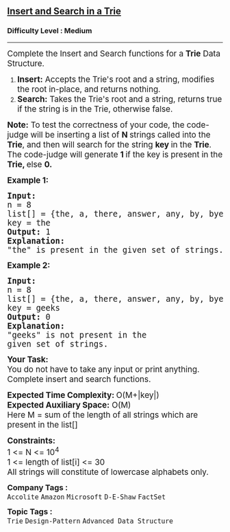 <h2><a href="https://www.geeksforgeeks.org/problems/trie-insert-and-search0651/1">Insert and Search in a Trie</a></h2><h3>Difficulty Level : Medium</h3><hr><div class="problems_problem_content__Xm_eO"><p><span style="font-size: 14pt;">Complete the Insert and Search functions for a <strong>Trie</strong> <span class="wiseone-analysis-result wiseone-analysis-result-entity">Data Structure</span>.&nbsp;</span></p>
<ol>
<li><span style="white-space: normal; font-size: 14pt;"><strong>Insert:</strong> Accepts the <span class="wiseone-analysis-result wiseone-analysis-result-entity wiseone-analysis-result-repeat">Trie</span>'s root and a string, modifies the root <span class="wiseone-analysis-result wiseone-analysis-result-entity">in-place</span>, and returns nothing.</span></li>
<li><span style="white-space: normal; font-size: 14pt;"><strong>Search:</strong> Takes the <span class="wiseone-analysis-result wiseone-analysis-result-entity wiseone-analysis-result-repeat">Trie</span>'s root and a string, returns true if the string is in the <span class="wiseone-analysis-result wiseone-analysis-result-entity wiseone-analysis-result-repeat">Trie</span>, otherwise false.</span></li>
</ol>
<p><span style="font-size: 14pt;"><strong>Note:</strong> To test the correctness of your code, the code-judge will be inserting a list of <strong>N </strong>strings called into the <strong><span class="wiseone-analysis-result wiseone-analysis-result-entity wiseone-analysis-result-repeat">Trie</span></strong>, and then will search for the string <strong>key </strong>in the <strong><span class="wiseone-analysis-result wiseone-analysis-result-entity wiseone-analysis-result-repeat">Trie</span></strong>. The code-judge will generate <strong>1 </strong>if the key is present in the <strong><span class="wiseone-analysis-result wiseone-analysis-result-entity wiseone-analysis-result-repeat">Trie</span>, </strong>else <strong>0.</strong></span></p>
<p><span style="font-size: 14pt;"><strong>Example 1:</strong></span></p>
<pre><span style="font-size: 14pt;"><strong>Input:</strong></span><br><span style="font-size: 14pt;">n = 8</span><br><span style="font-size: 14pt;">list[] = {the, a, there, answer, </span><span style="font-size: 14pt;">any, by, bye, their}</span><br><span style="font-size: 14pt;">key = the</span><br><span style="font-size: 14pt;"><strong>Output: </strong>1</span><br><span style="font-size: 14pt;"><strong>Explanation: </strong></span><br><span style="font-size: 14pt;">"the" is present in the given set of strings. </span></pre>
<p><span style="font-size: 14pt;"><strong>Example 2:</strong></span></p>
<pre><span style="font-size: 14pt;"><strong>Input:</strong></span><br><span style="font-size: 14pt;">n = 8</span><br><span style="font-size: 14pt;">list[] = {the, a, there, answer, </span><span style="font-size: 14pt;">any, by, bye, their}</span><br><span style="font-size: 14pt;">key = geeks</span><br><span style="font-size: 14pt;"><strong>Output:</strong> 0</span><br><span style="font-size: 14pt;"><strong>Explanation:</strong> </span><br><span style="font-size: 14pt;">"geeks" is not present in the</span><br><span style="font-size: 14pt;">given set of strings.</span></pre>
<p><span style="font-size: 14pt;"><strong>Your Task:<br></strong>You do not have to take any input or print anything. Complete insert and search functions.&nbsp;</span></p>
<p><span style="font-size: 14pt;"><strong><span class="wiseone-analysis-result wiseone-analysis-result-entity">Expected Time</span> Complexity: </strong>O(M+|key|)<br></span><span style="font-size: 14pt;"><strong>Expected Auxiliary Space:</strong> O(M)</span><br><span style="font-size: 14pt;">Here M = sum of the length of all strings which are present in the list[]&nbsp;</span></p>
<p><span style="font-size: 14pt;"><strong>Constraints:<br></strong>1 &lt;= N &lt;= 10<sup>4</sup></span><br><span style="font-size: 14pt;">1 &lt;= length of list[i] &lt;= 30</span><br><span style="font-size: 14pt;">All strings will constitute of lowercase alphabets only.</span></p></div><p><span style=font-size:18px><strong>Company Tags : </strong><br><code>Accolite</code>&nbsp;<code>Amazon</code>&nbsp;<code>Microsoft</code>&nbsp;<code>D-E-Shaw</code>&nbsp;<code>FactSet</code>&nbsp;<br><p><span style=font-size:18px><strong>Topic Tags : </strong><br><code>Trie</code>&nbsp;<code>Design-Pattern</code>&nbsp;<code>Advanced Data Structure</code>&nbsp;